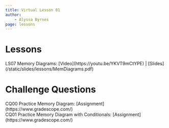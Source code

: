 ```yaml
---
title: Virtual Lesson 01
author:
    - Alyssa Byrnes
page: lessons
---
```


# Lessons
<div class="box link-page m-2 p-4">

<div class="plan Class"><span class="kind">LS07 </span>
<span class="title">Memory Diagrams:</span>
[Video](https://youtu.be/YKVT9mCtYPE) | [Slides](/static/slides/lessons/MemDiagrams.pdf)
</div>

</div>

# Challenge Questions
<div class="box link-page m-2 p-4">

<div class="plan Class"><span class="kind">CQ00 </span>
<span class="title">Practice Memory Diagram:</span>
[Assignment](https://www.gradescope.com/)
</div>

<div class="plan Class"><span class="kind">CQ01 </span>
<span class="title">Practice Memory Diagram with Conditionals:</span>
[Assignment](https://www.gradescope.com/)
</div>

</div>

